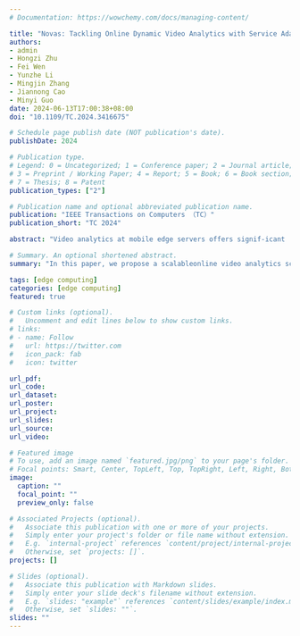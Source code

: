 ```yaml
---
# Documentation: https://wowchemy.com/docs/managing-content/

title: "Novas: Tackling Online Dynamic Video Analytics with Service Adaptation at Mobile Edge Servers"
authors: 
- admin 
- Hongzi Zhu
- Fei Wen
- Yunzhe Li
- Mingjin Zhang
- Jiannong Cao
- Minyi Guo
date: 2024-06-13T17:00:38+08:00
doi: "10.1109/TC.2024.3416675"

# Schedule page publish date (NOT publication's date).
publishDate: 2024

# Publication type.
# Legend: 0 = Uncategorized; 1 = Conference paper; 2 = Journal article;
# 3 = Preprint / Working Paper; 4 = Report; 5 = Book; 6 = Book section;
# 7 = Thesis; 8 = Patent
publication_types: ["2"]

# Publication name and optional abbreviated publication name.
publication: "IEEE Transactions on Computers （TC）"
publication_short: "TC 2024"

abstract: "Video analytics at mobile edge servers offers signif-icant  benefits like  reduced response  time  and enhanced  privacy.However,  guaranteeing  various  quality-of-service  (QoS)  require-ments of dynamic video analysis requests on heterogeneous edgedevices remains challenging. In this paper, we propose a scalableonline video analytics scheme, called Novas, which automaticallymakes  precise  service  configuration  adjustments  upon  constantvideo  content  changes.  Specifically,  Novas  leverages  the  filteredconfidence sum and a two-window t-test to online detect accuracyfluctuations  without  ground  truth  information.  In  such  cases, Novas   efficiently   estimates   the   performance   of   all   potentialservice  configurations  through  a  singular  value  decomposition(SVD)-based  collaborative  filtering  method.  Finally,  given  theNP-hardness   of   the   optimal   scheduling   problem,   a   heuristicscheduling   strategy   that   maximizes   the   minimum   remainingresources is devised to schedule the most suitable configurationsto  servers  for  execution.  We  evaluate  the  effectiveness  of  Novasthrough extensive hybrid experiments conducted on a dedicatedtestbed.   Results   show   that   Novas   can   achieve   a   substantialover  27×improvement  in  satisfying  the  accuracy  requirementscompared  with  existing  methods  adopting  fixed  configurations,while ensuring latency requirements. Moreover, Novas improvesthe  goodput  of  the  system  by  an  average  of  37.86%  comparedto  existing  state-of-the-art  scheduling  solutions."

# Summary. An optional shortened abstract.
summary: "In this paper, we propose a scalableonline video analytics scheme, called Novas, which automaticallymakes  precise  service  configuration  adjustments  upon  constantvideo  content  changes.  Specifically,  Novas  leverages  the  filteredconfidence sum and a two-window t-test to online detect accuracyfluctuations  without  ground  truth  information.  In  such  cases, Novas   efficiently   estimates   the   performance   of   all   potentialservice  configurations  through  a  singular  value  decomposition(SVD)-based  collaborative  filtering  method.  Finally,  given  theNP-hardness   of   the   optimal   scheduling   problem,   a   heuristicscheduling   strategy   that   maximizes   the   minimum   remainingresources is devised to schedule the most suitable configurationsto  servers  for  execution."

tags: [edge computing]
categories: [edge computing]
featured: true

# Custom links (optional).
#   Uncomment and edit lines below to show custom links.
# links:
# - name: Follow
#   url: https://twitter.com
#   icon_pack: fab
#   icon: twitter

url_pdf:
url_code:
url_dataset:
url_poster:
url_project:
url_slides:
url_source:
url_video:

# Featured image
# To use, add an image named `featured.jpg/png` to your page's folder. 
# Focal points: Smart, Center, TopLeft, Top, TopRight, Left, Right, BottomLeft, Bottom, BottomRight.
image:
  caption: ""
  focal_point: ""
  preview_only: false

# Associated Projects (optional).
#   Associate this publication with one or more of your projects.
#   Simply enter your project's folder or file name without extension.
#   E.g. `internal-project` references `content/project/internal-project/index.md`.
#   Otherwise, set `projects: []`.
projects: []

# Slides (optional).
#   Associate this publication with Markdown slides.
#   Simply enter your slide deck's filename without extension.
#   E.g. `slides: "example"` references `content/slides/example/index.md`.
#   Otherwise, set `slides: ""`.
slides: ""
---
```

